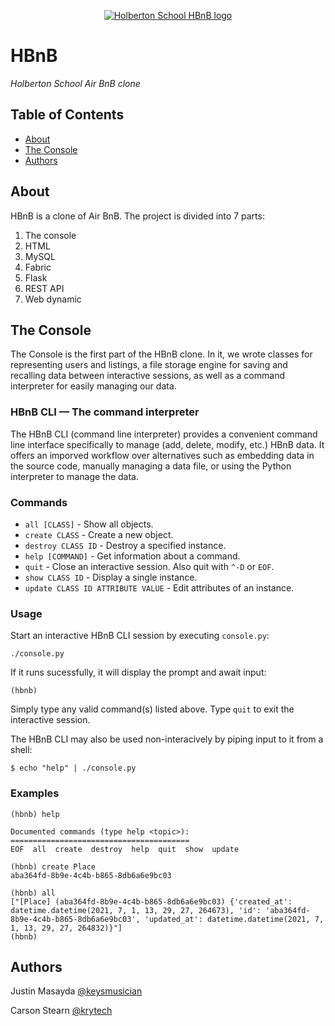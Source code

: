 <p align="center">
  <a href=#>
    <img src="https://holbertonintranet.s3.amazonaws.com/uploads/medias/2018/6/65f4a1dd9c51265f49d0.png?X-Amz-Algorithm=AWS4-HMAC-SHA256&X-Amz-Credential=AKIARDDGGGOUWMNL5ANN%2F20210625%2Fus-east-1%2Fs3%2Faws4_request&X-Amz-Date=20210625T160339Z&X-Amz-Expires=86400&X-Amz-SignedHeaders=host&X-Amz-Signature=de6e8f4211025908f415455a259900aae4dc9a9815c7557e1f0859a44ca5a348" alt="Holberton School HBnB logo">
  </a>
</p>

# HBnB
_Holberton School Air BnB clone_

## Table of Contents
* [About](#about)
* [The Console](#the-console)
* [Authors](#authors)

## About
HBnB is a clone of Air BnB. The project is divided into 7 parts:
1. The console
2. HTML
3. MySQL
4. Fabric
5. Flask
6. REST API
7. Web dynamic

## The Console

The Console is the first part of the HBnB clone. In it, we wrote classes for representing users and listings, a file storage engine for saving and recalling data between interactive sessions, as well as a command interpreter for easily managing our data.

### HBnB CLI — The command interpreter

The HBnB CLI (command line interpreter) provides a convenient command line interface specifically to manage (add, delete, modify, etc.) HBnB data.
It offers an imporved workflow over alternatives such as embedding data in the source code, manually managing a data file, or using the Python interpreter to manage the data.

### Commands
* `all [CLASS]` - Show all objects.
* `create CLASS` - Create a new object.
* `destroy CLASS ID` - Destroy a specified instance.
* `help [COMMAND]` - Get information about a command.
* `quit` - Close an interactive session. Also quit with `^-D` or `EOF`.
* `show CLASS ID` - Display a single instance.
* `update CLASS ID ATTRIBUTE VALUE` - Edit attributes of an instance.

### Usage

Start an interactive HBnB CLI session by executing `console.py`:

`./console.py`

If it runs sucessfully, it will display the prompt and await input:

`(hbnb) `

Simply type any valid command(s) listed above. Type `quit` to exit the interactive session.

The HBnB CLI may also be used non-interacively by piping input to it from a shell:

`$ echo "help" | ./console.py`


### Examples
```
(hbnb) help

Documented commands (type help <topic>):
========================================
EOF  all  create  destroy  help  quit  show  update

(hbnb) create Place
aba364fd-8b9e-4c4b-b865-8db6a6e9bc03

(hbnb) all
["[Place] (aba364fd-8b9e-4c4b-b865-8db6a6e9bc03) {'created_at': datetime.datetime(2021, 7, 1, 13, 29, 27, 264673), 'id': 'aba364fd-8b9e-4c4b-b865-8db6a6e9bc03', 'updated_at': datetime.datetime(2021, 7, 1, 13, 29, 27, 264832)}"]
(hbnb) 
```

## Authors
Justin Masayda [@keysmusician](https://github.com/keysmusician)

Carson Stearn [@krytech](https://github.com/krytech)
